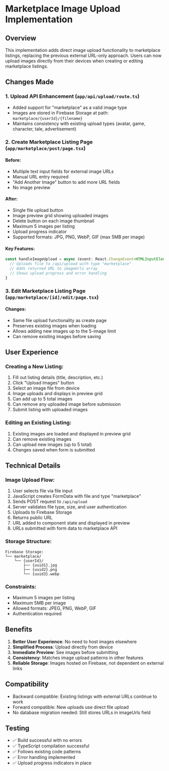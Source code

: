 # Marketplace Image Upload Implementation

## Overview
This implementation adds direct image upload functionality to marketplace listings, replacing the previous external URL-only approach. Users can now upload images directly from their devices when creating or editing marketplace listings.

## Changes Made

### 1. Upload API Enhancement (`app/api/upload/route.ts`)
- Added support for "marketplace" as a valid image type
- Images are stored in Firebase Storage at path: `marketplace/{userId}/{filename}`
- Maintains consistency with existing upload types (avatar, game, character, tale, advertisement)

### 2. Create Marketplace Listing Page (`app/marketplace/post/page.tsx`)

#### Before:
- Multiple text input fields for external image URLs
- Manual URL entry required
- "Add Another Image" button to add more URL fields
- No image preview

#### After:
- Single file upload button
- Image preview grid showing uploaded images
- Delete button on each image thumbnail
- Maximum 5 images per listing
- Upload progress indicator
- Supported formats: JPG, PNG, WebP, GIF (max 5MB per image)

#### Key Features:
```typescript
const handleImageUpload = async (event: React.ChangeEvent<HTMLInputElement>) => {
  // Uploads file to /api/upload with type "marketplace"
  // Adds returned URL to imageUrls array
  // Shows upload progress and error handling
}
```

### 3. Edit Marketplace Listing Page (`app/marketplace/[id]/edit/page.tsx`)

#### Changes:
- Same file upload functionality as create page
- Preserves existing images when loading
- Allows adding new images up to the 5-image limit
- Can remove existing images before saving

## User Experience

### Creating a New Listing:
1. Fill out listing details (title, description, etc.)
2. Click "Upload Images" button
3. Select an image file from device
4. Image uploads and displays in preview grid
5. Can add up to 5 total images
6. Can remove any uploaded image before submission
7. Submit listing with uploaded images

### Editing an Existing Listing:
1. Existing images are loaded and displayed in preview grid
2. Can remove existing images
3. Can upload new images (up to 5 total)
4. Changes saved when form is submitted

## Technical Details

### Image Upload Flow:
1. User selects file via file input
2. JavaScript creates FormData with file and type "marketplace"
3. Sends POST request to `/api/upload`
4. Server validates file type, size, and user authentication
5. Uploads to Firebase Storage
6. Returns public URL
7. URL added to component state and displayed in preview
8. URLs submitted with form data to marketplace API

### Storage Structure:
```
Firebase Storage:
└── marketplace/
    └── {userId}/
        ├── {uuid1}.jpg
        ├── {uuid2}.png
        └── {uuid3}.webp
```

### Constraints:
- Maximum 5 images per listing
- Maximum 5MB per image
- Allowed formats: JPEG, PNG, WebP, GIF
- Authentication required

## Benefits

1. **Better User Experience**: No need to host images elsewhere
2. **Simplified Process**: Upload directly from device
3. **Immediate Preview**: See images before submitting
4. **Consistency**: Matches image upload patterns in other features
5. **Reliable Storage**: Images hosted on Firebase, not dependent on external links

## Compatibility

- Backward compatible: Existing listings with external URLs continue to work
- Forward compatible: New uploads use direct file upload
- No database migration needed: Still stores URLs in imageUrls field

## Testing

- ✅ Build successful with no errors
- ✅ TypeScript compilation successful
- ✅ Follows existing code patterns
- ✅ Error handling implemented
- ✅ Upload progress indicators in place
